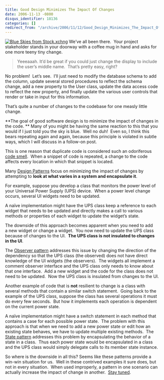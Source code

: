 ```yaml
---
title: Good Design Minimizes The Impact Of Changes
date: 2006-11-13 -0800
disqus_identifier: 18136
categories: []
redirect_from: "/archive/2006/11/12/Good_Design_Minimizes_The_Impact_Of_Changes.aspx/"
---
```


[![Blue Skies from
Stock.xchng](https://haacked.com/images/haacked_com/WindowsLiveWriter/GoodDesignMinimizesTheImpactOfChanges_1198/blue_skies_thumb1.jpg)](https://haacked.com/images/haacked_com/WindowsLiveWriter/GoodDesignMinimizesTheImpactOfChanges_1198/blue_skies3.jpg)
We’ve all been there.  Your project stakeholder stands in your doorway
with a coffee mug in hand and asks for one more teeny tiny change.

> Yeeeaaah. It’d be great if you could just change the display to
> include the user’s middle name.  That’s pretty easy, right?

No problem!  Let’s see.  I’ll just need to modify the database schema to
add the column, update several stored procedures to reflect the schema
change, add a new property to the User class, update the data access
code to reflect the new property, and finally update the various user
controls that render or take in input for this information.

That’s quite a number of changes to the codebase for one measly little
change.

**The goal of good software design is to minimize the impact of changes
in the code. ** Many of you might be having the same reaction to this
that you would if I just told you the sky is blue.  Well no duh!  Even
so, I think this bears repeating again and again, because this principle
is violated in subtle ways, which I will discuss in a follow-on post.

This is one reason that duplicate code is considered such an odoriferous
[code smell](http://en.wikipedia.org/wiki/Code_smell).  When a snippet
of code is repeated, a change to the code affects every location in
which that snippet is located.

Many [Design
Patterns](http://en.wikipedia.org/wiki/Design_Patterns) focus
on minimizing the impact of changes by attempting to **look at what
varies in a system and encapsulate it**. 

For example, suppose you develop a class that monitors the power level
of your Universal Power Supply (UPS) device.  When a power level change
occurs, several UI widgets need to be updated.

A naïve implementation might have the UPS class keep a reference to each
widget that needs to be updated and directly makes a call to various
methods or properties of each widget to update the widget’s state.

The downside of this approach becomes apparent when you need to add
a new widget or change a widget.  You now need to update the UPS class
because of changes to the UI.  **The UPS class is not insulated to
changes in the UI**. 

The [Observer pattern](http://en.wikipedia.org/wiki/Observer_pattern)
addresses this issue by changing the direction of the dependency so that
the UPS class (the observed) does not have direct knowledge of the UI
widgets (the observers).  The widgets all implement a comment observer
interface and the UPS class only needs to know about that one
interface.  Add a new widget and the code for the class does not need to
be updated.  Now the UPS class is insulated from changes to the UI.

Another example of code that is **not** resilient to change is a class
with several methods that contain a similar switch statement.  Going
back to the example of the UPS class, suppose the class has several
operations it must do every few seconds.  But how it implements each
operation is dependent on the current power state.

A naïve implementation might have a switch statement in each method that
contains a case for each possible power state.  The problem with this
approach is that when we need to add a new power state or edit how an
existing state behaves, we have to update multiple existing methods. 
The [State pattern](http://en.wikipedia.org/wiki/State_pattern)
addresses this problem by encapsulating the behavior of a state in a
class.  Thus each power state would be encapsulated in a class and the
UPS class would simply delegate calls to its member state instance.

So where is the downside in all this? Seems like these patterns provide
a win-win situation for us.  Well in these contrived examples it sure
does, but not in every situation.  When used improperly, a pattern in
one scenario can actually increase the impact of change in another. 
[Stay
tuned](https://haacked.com/archive/2006/11/16/Tradeoffs_When_Minimizing_The_Impact_Of_Changes.aspx "Tradeoffs When Minimizing the Impact of Changes").

